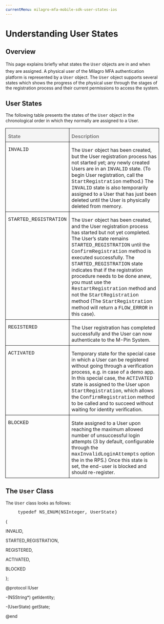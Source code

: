 ```yaml
---
currentMenu: milagro-mfa-mobile-sdk-user-states-ios
---
```


<h1>Understanding User States</h1>
<h2>Overview</h2>
<p class="MsoNormal">This page explains briefly what <span style="line-height: 19.2000007629395px;">states</span><span style="line-height: 19.2000007629395px;"> </span><span style="line-height: 1.6em;">the </span><span class="CVXCodeinText" style="line-height: 1.6em;"><span style="font-family: 'Courier New';">User</span></span><span style="line-height: 1.6em;"> objects are in and when they are assigned. </span>A physical user of the Milagro MFA authentication platform is represented by a <span class="CVXCodeinText"><span style="font-family: 'Courier New';">User</span></span> object. The <span class="CVXCodeinText"><span style="font-family: 'Courier New';">User</span></span> object supports several states which shows the progress of the physical user through the stages of the registration process and their current permissions to access the system.</p>

<h2>User States</h2>
<p class="MsoNormal">The following table presents the states of the <span class="CVXCodeinText"><span style="font-family: 'Courier New';">User</span></span> object in the chronological order in which they normally are assigned to a User.</p>

<table class="MsoNormalTable" style="margin-left: -.4pt; border-collapse: collapse;" border="0" cellspacing="0" cellpadding="0">
<tbody>
<tr>
<td style="border: solid windowtext 1.0pt; background: #F4F4F4; padding: 0in 5.75pt 0in 5.75pt;" valign="top">
<p class="MsoNormal" style="margin-bottom: 6.0pt; line-height: normal;"><b><span style="color: #7f7f7f;">State</span></b></p>
</td>
<td style="border: solid windowtext 1.0pt; border-left: none; background: #F4F4F4; padding: 0in 5.4pt 0in 5.4pt;" valign="top">
<p class="MsoNormal" style="margin-bottom: 6.0pt; line-height: normal;"><b><span style="color: #7f7f7f;">Description</span></b></p>
</td>
</tr>
<tr>
<td style="border: solid windowtext 1.0pt; border-top: none; padding: 0in 5.75pt 0in 5.75pt;" valign="top">
<p class="CVXAPIDefinitionNoHighlight"><span style="font-family: 'Courier New';">INVALID</span></p>
</td>
<td style="border-top: none; border-left: none; border-bottom: solid windowtext 1.0pt; border-right: solid windowtext 1.0pt; padding: 0in 5.4pt 0in 5.4pt;" valign="top">
<p class="MsoNormal" style="margin-bottom: 6.0pt; line-height: normal;">The <span class="CVXCodeinText"><span style="font-family: 'Courier New';">User</span></span> object has been created, but the User registration process has not started yet; any newly created Users are in an <span class="CVXCodeinText"><span style="font-family: 'Courier New';">INVALID</span></span> state. (To begin User registration, call the <span class="CVXCodeinText"><span style="font-family: 'Courier New';">StartRegistration</span></span> method.) The <span class="CVXCodeinText"><span style="font-family: 'Courier New';">INVALID</span></span> state is also temporarily assigned to a User that has just been deleted until the User is physically deleted from memory.</p>
</td>
</tr>
<tr>
<td style="border: solid windowtext 1.0pt; border-top: none; padding: 0in 5.75pt 0in 5.75pt;" valign="top">
<p class="CVXAPIDefinitionNoHighlight"><span style="font-family: 'Courier New';">STARTED_REGISTRATION</span></p>
</td>
<td style="border-top: none; border-left: none; border-bottom: solid windowtext 1.0pt; border-right: solid windowtext 1.0pt; padding: 0in 5.4pt 0in 5.4pt;" valign="top">
<p class="MsoNormal" style="margin-bottom: 6.0pt; line-height: normal;">The <span class="CVXCodeinText"><span style="font-family: 'Courier New';">User</span></span> object has been created, and the User registration process has started but not yet completed. The User’s state remains <span class="CVXCodeinText"><span style="font-family: 'Courier New';">STARTED_REGISTRATION</span></span> until the<span class="CVXCodeinText"><span style="font-family: 'Courier New';"> ConfirmRegistration</span></span> method is executed successfully. The <span class="CVXCodeinText"><span style="font-family: 'Courier New';">STARTED_REGISTRATION</span></span> state indicates that if the registration procedure needs to be done anew, you must use the <span class="CVXCodeinText"><span style="font-family: 'Courier New';">RestartRegistration</span></span> method and not the <span class="CVXCodeinText"><span style="font-family: 'Courier New';">StartRegistration</span></span> method (The <span class="CVXCodeinText"><span style="font-family: 'Courier New';">StartRegistration</span></span> method will return  a <span class="CVXCodeinText"><span style="font-family: 'Courier New';">FLOW_ERROR</span></span> in this case).</p>
</td>
</tr>
<tr>
<td style="border: solid windowtext 1.0pt; border-top: none; padding: 0in 5.75pt 0in 5.75pt;" valign="top">
<p class="CVXAPIDefinitionNoHighlight"><span style="font-family: 'Courier New';">REGISTERED</span></p>
</td>
<td style="border-top: none; border-left: none; border-bottom: solid windowtext 1.0pt; border-right: solid windowtext 1.0pt; padding: 0in 5.4pt 0in 5.4pt;" valign="top">
<p class="MsoNormal" style="margin-bottom: 6.0pt; line-height: normal;">The User registration has completed successfully and the User can now authenticate to the M-Pin System.</p>
</td>
</tr>
<tr>
<td style="border: solid windowtext 1.0pt; border-top: none; padding: 0in 5.75pt 0in 5.75pt;" valign="top">
<p class="CVXAPIDefinitionNoHighlight"><span style="font-family: 'Courier New';">ACTIVATED</span></p>
</td>
<td style="border-top: none; border-left: none; border-bottom: solid windowtext 1.0pt; border-right: solid windowtext 1.0pt; padding: 0in 5.4pt 0in 5.4pt;" valign="top">
<p class="MsoNormal" style="margin-bottom: 6.0pt; line-height: normal;">Temporary state for the special case in which a User can be registered without going through a verification process, e.g. in case of a demo app. In this special case, the <span class="CVXCodeinText"><span style="font-family: 'Courier New';">ACTIVATED</span></span> state is assigned to the User upon <span class="CVXCodeinText"><span style="font-family: 'Courier New';">StartRegistration</span></span>, which allows the <span class="CVXCodeinText"><span style="font-family: 'Courier New';">ConfirmRegistration</span></span> method to be called and to succeed without waiting for identity verification.</p>
</td>
</tr>
<tr>
<td style="border: solid windowtext 1.0pt; border-top: none; padding: 0in 5.75pt 0in 5.75pt;" valign="top">
<p class="CVXAPIDefinitionNoHighlight"><span style="font-family: 'Courier New';">BLOCKED</span></p>
</td>
<td style="border-top: none; border-left: none; border-bottom: solid windowtext 1.0pt; border-right: solid windowtext 1.0pt; padding: 0in 5.4pt 0in 5.4pt;" valign="top">
<p class="MsoNormal" style="margin-bottom: 6.0pt; line-height: normal;">State assigned to a User upon reaching the maximum allowed number of unsuccessful login attempts (3 by default, configurable through the <span class="CVXCodeinText"><span style="font-family: 'Courier New';">maxInvalidLoginAttempts</span></span> option the in the RPS.) Once this state is set, the end-user is blocked and should re-register.</p>
</td>
</tr>
</tbody>
</table>
<h2>The <span style="font-family: 'Courier New';">User</span> Class</h2>
The <span class="CVXCodeinText"><span style="font-family: 'Courier New';">User</span></span> class looks as follows:
<p class="CVXCodeExample" style="margin-left: 40px;"><span style="font-size: 11.0pt; line-height: 105%; font-family: 'Courier New';">typedef NS_ENUM(NSInteger, UserState)</span></p>
{

INVALID,

STARTED_REGISTRATION,

REGISTERED,

ACTIVATED,

BLOCKED

};

@protocol IUser

-(NSString*) getIdentity;

-(UserState) getState;

@end